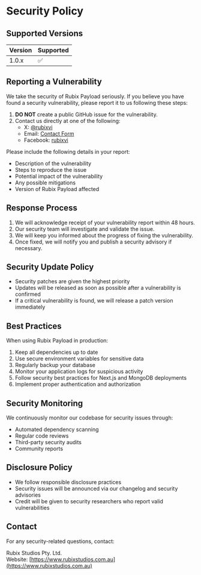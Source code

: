 # Security Policy

## Supported Versions

| Version | Supported          |
| ------- | ------------------ |
| 1.0.x   | :white_check_mark: |

## Reporting a Vulnerability

We take the security of Rubix Payload seriously. If you believe you have found a security vulnerability, please report it to us following these steps:

1. **DO NOT** create a public GitHub issue for the vulnerability.
2. Contact us directly at one of the following:
   - X: [@rubixvi](https://x.com/rubixvi)
   - Email: [Contact Form](https://www.rubixstudios.com.au)
   - Facebook: [rubixvi](https://www.facebook.com/rubixvi/)

Please include the following details in your report:

- Description of the vulnerability
- Steps to reproduce the issue
- Potential impact of the vulnerability
- Any possible mitigations
- Version of Rubix Payload affected

## Response Process

1. We will acknowledge receipt of your vulnerability report within 48 hours.
2. Our security team will investigate and validate the issue.
3. We will keep you informed about the progress of fixing the vulnerability.
4. Once fixed, we will notify you and publish a security advisory if necessary.

## Security Update Policy

- Security patches are given the highest priority
- Updates will be released as soon as possible after a vulnerability is confirmed
- If a critical vulnerability is found, we will release a patch version immediately

## Best Practices

When using Rubix Payload in production:

1. Keep all dependencies up to date
2. Use secure environment variables for sensitive data
3. Regularly backup your database
4. Monitor your application logs for suspicious activity
5. Follow security best practices for Next.js and MongoDB deployments
6. Implement proper authentication and authorization

## Security Monitoring

We continuously monitor our codebase for security issues through:

- Automated dependency scanning
- Regular code reviews
- Third-party security audits
- Community reports

## Disclosure Policy

- We follow responsible disclosure practices
- Security issues will be announced via our changelog and security advisories
- Credit will be given to security researchers who report valid vulnerabilities

## Contact

For any security-related questions, contact:

Rubix Studios Pty. Ltd.  
Website: [https://www.rubixstudios.com.au](https://www.rubixstudios.com.au)

